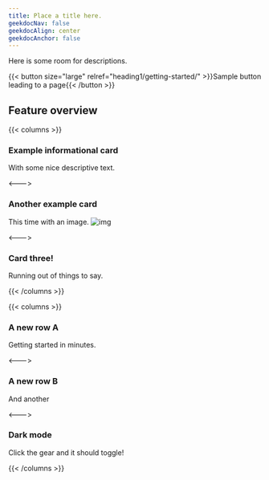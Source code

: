 ```yaml
---
title: Place a title here.
geekdocNav: false
geekdocAlign: center
geekdocAnchor: false
---
```


<!-- markdownlint-capture -->

<!-- markdownlint-restore -->

Here is some room for descriptions.

{{< button size="large" relref="heading1/getting-started/" >}}Sample button leading to a page{{< /button >}}

## Feature overview

{{< columns >}}

### Example informational card

With some nice descriptive text.

<--->

### Another example card

This time with an image. ![img](/img/jezero_ctx_dtm.png)

<--->

### Card three!

Running out of things to say.

{{< /columns >}}

{{< columns >}}

### A new row A

Getting started in minutes.

<--->

### A new row B

And another

<--->

### Dark mode

Click the gear and it should toggle!

{{< /columns >}}
